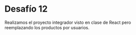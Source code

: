 # Desafío 12

Realizamos el proyecto integrador visto en clase de React pero reemplazando los productos por usuarios.
